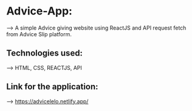 # Advice-App:
--> A simple Advice giving website using ReactJS and API request fetch from Advice Slip platform.

## Technologies used:
--> HTML, CSS, REACTJS, API

## Link for the application:
--> https://advicelelo.netlify.app/

